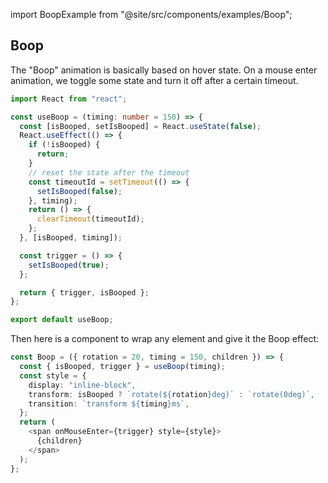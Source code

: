 import BoopExample from "@site/src/components/examples/Boop";

## Boop

The "Boop" animation is basically based on hover state. On a mouse enter animation, we toggle some state and turn it off after a certain timeout.

<BoopExample />

```ts
import React from "react";

const useBoop = (timing: number = 150) => {
  const [isBooped, setIsBooped] = React.useState(false);
  React.useEffect(() => {
    if (!isBooped) {
      return;
    }
    // reset the state after the timeout
    const timeoutId = setTimeout(() => {
      setIsBooped(false);
    }, timing);
    return () => {
      clearTimeout(timeoutId);
    };
  }, [isBooped, timing]);

  const trigger = () => {
    setIsBooped(true);
  };

  return { trigger, isBooped };
};

export default useBoop;
```

Then here is a component to wrap any element and give it the Boop effect:

```ts
const Boop = ({ rotation = 20, timing = 150, children }) => {
  const { isBooped, trigger } = useBoop(timing);
  const style = {
    display: "inline-block",
    transform: isBooped ? `rotate(${rotation}deg)` : `rotate(0deg)`,
    transition: `transform ${timing}ms`,
  };
  return (
    <span onMouseEnter={trigger} style={style}>
      {children}
    </span>
  );
};
```
